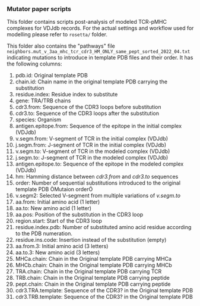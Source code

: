 ### Mutator paper scripts

This folder contains scripts post-analysis of modeled TCR-pMHC complexes for VDJdb records. For the actual settings and workflow used for modelling please refer to ``rosetta/`` folder.

This folder also contains the "pathways" file ``neighbors.mut_v_3aa_mhc_tcr_cdr3_HM_ONLY_same_pept_sorted_2022_04.txt`` indicating mutations to introduce in template PDB files and their order. It has the following columns: 

1. pdb.id: Original template PDB 
2. chain.id: Chain name in the  original template PDB carrying the substitution
3. residue.index: Residue index to substitute
4. gene: TRA/TRB chains
5. cdr3.from: Sequence of the CDR3 loops before substitution 
6. cdr3.to: Sequence of the CDR3 loops after the substitution 
7. species: Organism
8. antigen.epitope.from: Sequence of the epitope in the initial complex (VDJdb)
9. v.segm.from: V-segment of TCR in the initial complex (VDJdb)
10. j.segm.from: J-segment of TCR in the initial complex (VDJdb)
11. v.segm.to: V-segment of TCR in the modeled complex (VDJdb)
12. j.segm.to: J-segment of TCR in the modeled complex (VDJdb)
13. antigen.epitope.to: Sequence of the epitope in the modeled complex (VDJdb)
14. hm: Hamming distance between *cdr3.from* and *cdr3.to* sequences 
15. order: Number of sequential substitutions introduced to the original template PDB ÒMutaion orderÓ
16. v.segm2: Selected V-segment from multiple variations of *v.segm.to*
17. aa.from: Initial amino acid (1 letter)
18. aa.to: New amino acid (1 letter)
19. aa.pos: Position of the substitution in the CDR3 loop 
20. region.start: Start of the CDR3 loop
21. residue.index.pdb: Number of substituted amino acid residue according to the PDB numeration.
22. residue.ins.code: Insertion instead of the substitution (empty)
23. aa.from.3: Initial amino acid (3 letters)
24. aa.to.3: New amino acid (3 letters)
25. MHCa.chain: Chain in the Original template PDB carrying MHCa
26. MHCb.chain: Chain in the Original template PDB carrying MHCb
27. TRA.chain: Chain in the Original template PDB carrying TCR
28. TRB.chain: Chain in the Original template PDB carrying peptide
29. pept.chain: Chain in the Original template PDB carrying peptide
30. cdr3.TRA.template: Sequence of the CDR3? in the Original template PDB
31. cdr3.TRB.template: Sequence of the CDR3? in the Original template PDB





